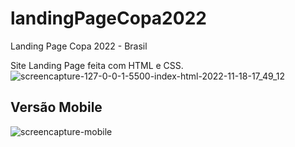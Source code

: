 # landingPageCopa2022
Landing Page Copa 2022 - Brasil


Site Landing Page feita com HTML e CSS. 
![screencapture-127-0-0-1-5500-index-html-2022-11-18-17_49_12](https://user-images.githubusercontent.com/87885921/203395927-251dbcd7-2d73-41cd-a508-0e187637642d.png)

## Versão Mobile
![screencapture-mobile](https://user-images.githubusercontent.com/87885921/203395854-77fa56cb-5587-4216-918f-67d80906011a.png)


